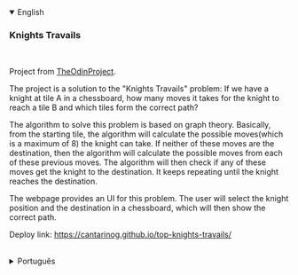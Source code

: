 <details open>
<summary>English</summary>

### Knights Travails
<br>

Project from [TheOdinProject](https://www.theodinproject.com/lessons/javascript-knights-travails).

The project is a solution to the "Knights Travails" problem: If we have a knight at tile A in a chessboard, how many moves it takes for the knight to reach a tile B and which tiles form the correct path?

The algorithm to solve this problem is based on graph theory.
Basically, from the starting tile, the algorithm will calculate the possible moves(which is a maximum of 8) the knight can take. If neither of these moves are the destination, then the algorithm will calculate the possible moves from each of these previous moves. The algorithm will then check if any of these moves get the knight to the destination. It keeps repeating until the knight reaches the destination.

The webpage provides an UI for this problem. The user will select the knight position and the destination in a chessboard, which will then show the correct path.

Deploy link: https://cantarinog.github.io/top-knights-travails/

<br>
</details>

<details>
<summary>Português</summary>

### Caminho do Cavalo
<br>

Projeto da [TheOdinProject](https://www.theodinproject.com/lessons/javascript-knights-travails).

O projeto é uma solução para o problema do "Caminho do Cavalo": Se temos um cavalo no quadrado A de um tabuleiro de xadrez, quanto movimentos ele precisa para chegar num quadrado B, e quais quadrados formam o caminho correto?

O algoritmo para resolver este problema se baseia em teoria dos grafos. Basicamente, tendo o quadrado inicial, o algoritmo calcula os possíveis movimentos(que são no máximo 8) que o cavalo pode escolher. Se nenhum destes movimentos alcançam o quadrado de destino, então o algoritmo vai calcular os possíveis movimentos a partir de cada um destes movimentos calculados anteriormente. O algoritmo vai então ver ser algum destes novos movimentos alcança o quadrado de destino. Ele continua repetindo este processo até que o cavalo alcançe o destino.

A página web contém uma interface gráfica para este problema. O usuário vai selecionar a posição do cavalo e o quadrado de destino em um tabuleiro, que então mostrará o caminho correto.

Link de deploy: https://cantarinog.github.io/top-knights-travails/

<br>
</details>